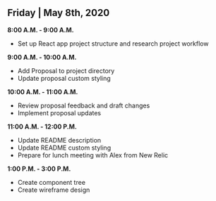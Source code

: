 ## Friday | May 8th, 2020

**8:00 A.M. - 9:00 A.M.** 
* Set up React app project structure and research project workflow

**9:00 A.M. - 10:00 A.M.**
* Add Proposal to project directory
* Update proposal custom styling

**10:00 A.M. - 11:00 A.M.**
* Review proposal feedback and draft changes
* Implement proposal updates

**11:00 A.M. - 12:00 P.M.**
* Update README description
* Update README custom styling
* Prepare for lunch meeting with Alex from New Relic 

**1:00 P.M. - 3:00 P.M.**
* Create component tree
* Create wireframe design
<!-- * Add component tree and wireframe design to README -->
